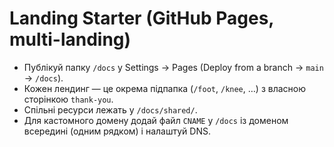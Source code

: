 
# Landing Starter (GitHub Pages, multi-landing)

- Публікуй папку `/docs` у Settings → Pages (Deploy from a branch → `main` → `/docs`).
- Кожен лендинг — це окрема підпапка (`/foot`, `/knee`, …) з власною сторінкою `thank-you`.
- Спільні ресурси лежать у `/docs/shared/`.
- Для кастомного домену додай файл `CNAME` у `/docs` із доменом всередині (одним рядком) і налаштуй DNS.

